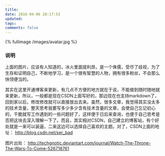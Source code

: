 ```yaml
---
title: 
date: 2016-04-06 20:17:53
updated:
tags:
comments: false
---
```

{% fullimage /images/avatar.jpg %}

### 说明
上面的图片，应该有人知道的，冰火里面提利昂，是一个侏儒，受尽了歧视，为了生存和证明自己，不断地学习，是一个很有智慧的人物，拥有很多粉丝，不会那么快领便当的。

其实在这里开通博客来更新，有几点不方便的地方就在于说，不能做到随时随地就来更新，所以，一般都是现在CSDN上面写好的，那边现在也支持markdown了，回到家以后，修改修改就可以直接放出去来。虽然，很多文章，我觉得其实没太多的技术含量，整天思考我要写多少多少含有技术含量的文章，会使自己忘记初心的，干脆就写工作遇到的一些问题好了，这样便于日后来查询，也便于自己思考是否把这块去深入理解一下了。而且，其实相对CSDN，自己建立的博客站，有个好处就是一来可以装逼，二来这边可以选择自己喜欢的主题。对了，CSDN上面的地址：
<http://blog.csdn.net/ser_bad>

图片出处：
<http://techgnotic.deviantart.com/journal/Watch-The-Throne-The-Wars-To-Come-526718761>
